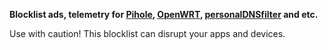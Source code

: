 **Blocklist ads, telemetry for [Pihole](https://pi-hole.net), [OpenWRT](https://openwrt.org/docs/guide-user/services/ad-blocking), [personalDNSfilter](https://f-droid.org/en/packages/dnsfilter.android) and etc.**

Use with caution! This blocklist can disrupt your apps and devices.
